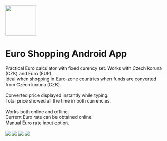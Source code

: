<img src="https://raw.githubusercontent.com/luke-b/Euro-Shopping/master/market-media/hires-icon512-alpha.png" height="96" width="96"><br/>
# Euro Shopping Android App  
Practical Euro calculator with fixed curency set. Works with Czech koruna (CZK) and Euro (EUR).<br/>
Ideal when shopping in Euro-zone countries when funds are converted from Czech koruna (CZK).<br/>
<br/>
Converted price displayed instantly while typing.<br/>
Total price showed all the time in both currencies.<br/>
<br/>
Works both online and offline.<br/>
Current Euro rate can be obtained online.<br/>
Manual Euro rate input option.<br/>
<br/>
<img src="https://raw.githubusercontent.com/luke-b/Euro-Shopping/master/market-media/screen1.png">
<img src="https://raw.githubusercontent.com/luke-b/Euro-Shopping/master/market-media/screen2.png">
<img src="https://raw.githubusercontent.com/luke-b/Euro-Shopping/master/market-media/screen3.png">
<img src="https://raw.githubusercontent.com/luke-b/Euro-Shopping/master/market-media/screen4.png">


